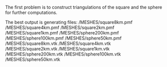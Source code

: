 The first problem is to construct triangulations of the square and the sphere for further computations.

The best output is generating files:
/MESHES/square8km.pmf
/MESHES/square4km.pmf
/MESHES/square2km.pmf
/MESHES/square1km.pmf
/MESHES/sphere200km.pmf
/MESHES/sphere100km.pmf
/MESHES/sphere50km.pmf
/MESHES/square8km.vtk
/MESHES/square4km.vtk
/MESHES/square2km.vtk
/MESHES/square1km.vtk
/MESHES/sphere200km.vtk
/MESHES/sphere100km.vtk
/MESHES/sphere50km.vtk


